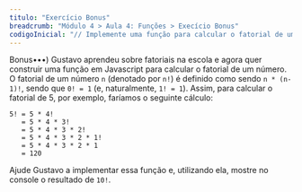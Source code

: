 ```yaml
---
titulo: "Exercício Bonus"
breadcrumb: "Módulo 4 > Aula 4: Funções > Execício Bonus"
codigoInicial: "// Implemente uma função para calcular o fatorial de um número"
---
```


Bonus•••) Gustavo aprendeu sobre fatoriais na escola e agora quer construir uma função em Javascript para calcular o fatorial de um número. O fatorial de um número `n` (denotado por `n!`) é definido como sendo `n * (n-1)!`, sendo que `0! = 1` (e, naturalmente, `1! = 1`). Assim, para calcular o fatorial de 5, por exemplo, faríamos o seguinte cálculo:

```
5! = 5 * 4!
   = 5 * 4 * 3!
   = 5 * 4 * 3 * 2!
   = 5 * 4 * 3 * 2 * 1!
   = 5 * 4 * 3 * 2 * 1
   = 120
```

Ajude Gustavo a implementar essa função e, utilizando ela, mostre no console o resultado de `10!`.
